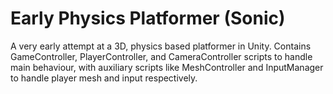 # Early Physics Platformer (Sonic)

A very early attempt at a 3D, physics based platformer in Unity. Contains GameController, PlayerController, and CameraController scripts to handle main behaviour, with auxiliary scripts like MeshController and InputManager to handle player mesh and input respectively.
